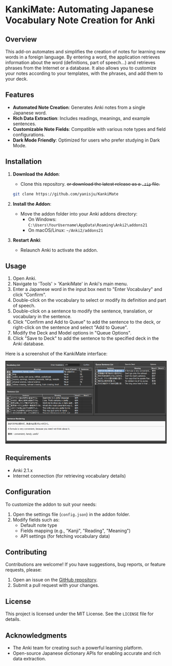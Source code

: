 # KankiMate: Automating Japanese Vocabulary Note Creation for Anki

## Overview
This add-on automates and simplifies the creation of notes for learning new words in a foreign language. By entering a word, the application retrieves information about the word (definitions, part of speech...) and retrieves phrases from the Internet or a database. 
It also allows you to customize your notes according to your templates, with the phrases, and add them to your deck. 


## Features
- **Automated Note Creation**: Generates Anki notes from a single Japanese word.
- **Rich Data Extraction**: Includes readings, meanings, and example sentences.
- **Customizable Note Fields**: Compatible with various note types and field configurations.
- **Dark Mode Friendly**: Optimized for users who prefer studying in Dark Mode.

## Installation
1. **Download the Addon**:
   - Clone this repository.  ~~or download the latest release as a `.zip` file.~~

   ```bash
   git clone https://github.com/yanisju/KankiMate
   ```

2. **Install the Addon**:
   - Move the addon folder into your Anki addons directory:
     - On Windows: `C:\Users\YourUsername\AppData\Roaming\Anki2\addons21`
     - On macOS/Linux: `~/Anki2/addons21`

3. **Restart Anki**:
   - Relaunch Anki to activate the addon.

## Usage
1. Open Anki.
2. Navigate to 'Tools' > 'KankiMate' in Anki's main menu.
3. Enter a Japanese word in the input box next to "Enter Vocabulary" and click "Confirm".
4. Double-click on the vocabulary to select or modify its definition and part of speech.
5. Double-click on a sentence to modify the sentence, translation, or vocabulary in the sentence.
6. Click "Confirm and Add to Queue" to add the sentence to the deck, or right-click on the sentence and select "Add to Queue".
7. Modify the Deck and Model options in "Queue Options".
8. Click "Save to Deck" to add the sentence to the specified deck in the Anki database.

Here is a screenshot of the KankiMate interface:

![KankiMate Interface](data/screenshots/kankimate_main_menu_screen.png)

## Requirements
- Anki 2.1.x
- Internet connection (for retrieving vocabulary details)

## Configuration
To customize the addon to suit your needs:
1. Open the settings file (`config.json`) in the addon folder.
2. Modify fields such as:
   - Default note type
   - Fields mapping (e.g., "Kanji", "Reading", "Meaning")
   - API settings (for fetching vocabulary data)

## Contributing
Contributions are welcome! If you have suggestions, bug reports, or feature requests, please:
1. Open an issue on the [GitHub repository](https://github.com/yanisju/KankiMate/issues).
2. Submit a pull request with your changes.

## License
This project is licensed under the MIT License. See the `LICENSE` file for details.

## Acknowledgments
- The Anki team for creating such a powerful learning platform.
- Open-source Japanese dictionary APIs for enabling accurate and rich data extraction.
